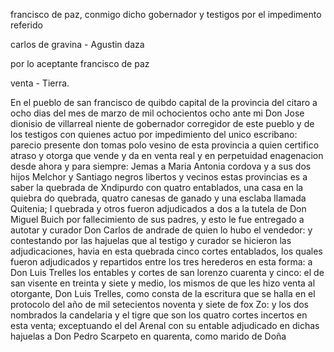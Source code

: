 francisco de paz, conmigo dicho gobernador y testigos por el impedimento referido

carlos de gravina - Agustin daza

por lo aceptante francisco de paz

venta - Tierra.

En el pueblo de san francisco de quibdo capital de la provincia del citaro a ocho dias del mes de marzo de mil ochocientos ocho ante mi Don Jose dionisio de villarreal niente de gobernador corregidor de este pueblo y de los testigos con quienes actuo por impedimiento del unico escribano: parecio presente don tomas polo vesino de esta provincia a quien certifico atraso y otorga que vende y da en venta real y en perpetuidad enagenacion desde ahora y para siempre: Jemas a Maria Antonia cordova y a sus dos hijos Melchor y Santiago negros libertos y vecinos estas provincias es a saber la quebrada de Xndipurdo con quatro entablados, una casa en la quiebra do quebrada, quatro canesas de ganado y una esclaba llamada Quitenia; I quebrada y otros fueron adjudicados a dos a la tutela de Don Miguel Buich por fallecimiento de sus padres, y esto le fue entregado a autotar y curador Don Carlos de andrade de quien lo hubo el vendedor: y contestando por las hajuelas que al testigo y curador se hicieron las adjudicaciones, havia en esta quebrada cinco cortes entablados, los quales fueron adjudicados y repartidos entre los tres herederos en esta forma: a Don Luis Trelles los entables y cortes de san lorenzo cuarenta y cinco: el de san visente en treinta y siete y medio, los mismos de que les hizo venta al otorgante, Don Luis Trelles, como consta de la escritura que se halla en el protocolo del año de mil setecientos noventa y siete de fox Zo: y los dos nombrados la candelaria y el tigre que son los quatro cortes incertos en esta venta; exceptuando el del Arenal con su entable adjudicado en dichas hajuelas a Don Pedro Scarpeto en quarenta, como marido de Doña